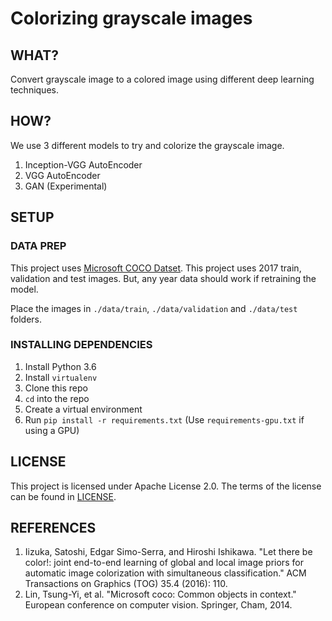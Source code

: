 # Colorizing grayscale images

## WHAT?
Convert grayscale image to a colored image using different deep learning techniques.

## HOW?
We use 3 different models to try and colorize the grayscale image.
1. Inception-VGG AutoEncoder
2. VGG AutoEncoder
3. GAN (Experimental)

## SETUP
### DATA PREP
This project uses [Microsoft COCO Datset](http://cocodataset.org/#home). This project uses 2017 train, validation and test images. But, any year data should work if retraining the model.

Place the images in `./data/train`, `./data/validation` and `./data/test` folders.

### INSTALLING DEPENDENCIES
1. Install Python 3.6
2. Install `virtualenv`
3. Clone this repo
4. `cd` into the repo
5. Create a virtual environment
6. Run `pip install -r requirements.txt` (Use `requirements-gpu.txt` if using a GPU)

## LICENSE
This project is licensed under Apache License 2.0. The terms of the license can be found in [LICENSE](./LICENSE).

## REFERENCES
1. Iizuka, Satoshi, Edgar Simo-Serra, and Hiroshi Ishikawa. "Let there be color!: joint end-to-end learning of global and local image priors for automatic image colorization with simultaneous classification." ACM Transactions on Graphics (TOG) 35.4 (2016): 110.
2. Lin, Tsung-Yi, et al. "Microsoft coco: Common objects in context." European conference on computer vision. Springer, Cham, 2014.
